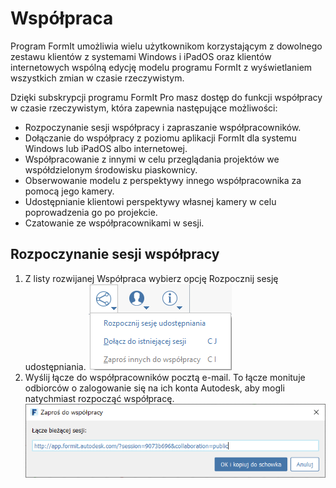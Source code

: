 # Współpraca

Program FormIt umożliwia wielu użytkownikom korzystającym z dowolnego zestawu klientów z systemami Windows i iPadOS oraz klientów internetowych wspólną edycję modelu programu FormIt z wyświetlaniem wszystkich zmian w czasie rzeczywistym.

Dzięki subskrypcji programu FormIt Pro masz dostęp do funkcji współpracy w czasie rzeczywistym, która zapewnia następujące możliwości:

* Rozpoczynanie sesji współpracy i zapraszanie współpracowników.
* Dołączanie do współpracy z poziomu aplikacji FormIt dla systemu Windows lub iPadOS albo internetowej.
* Współpracowanie z innymi w celu przeglądania projektów we współdzielonym środowisku piaskownicy.
* Obserwowanie modelu z perspektywy innego współpracownika za pomocą jego kamery.
* Udostępnianie klientowi perspektywy własnej kamery w celu poprowadzenia go po projekcie.
* Czatowanie ze współpracownikami w sesji.

## Rozpoczynanie sesji współpracy

1. Z listy rozwijanej Współpraca wybierz opcję Rozpocznij sesję udostępniania. ![](<../.gitbook/assets/6c166d38-6851-4d62-b2dc-8f83efd958f8 (1).png>)
2. Wyślij łącze do współpracowników pocztą e-mail. To łącze monituje odbiorców o zalogowanie się na ich konta Autodesk, aby mogli natychmiast rozpocząć współpracę. ![](<../.gitbook/assets/collaborate (1).png>)
